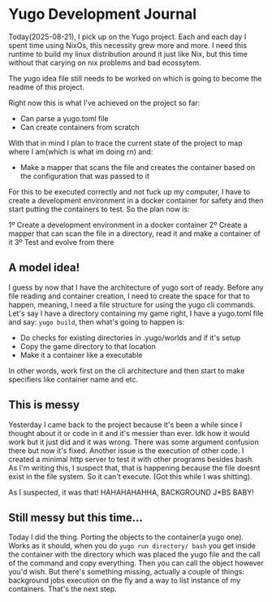 # Yugo Development Journal

Today(2025-08-21), I pick up on the Yugo project. Each and each day I spent time using NixOs, this necessity grew more and more. I need this runtime to build my 
linux distribution around it just like Nix, but this time without that carying on nix problems and bad ecossytem.

The yugo idea file still needs to be worked on which is going to become the readme of this project.

Right now this is what I've achieved on the project so far:

- Can parse a yugo.toml file 
- Can create containers from scratch

With that in mind I plan to trace the current state of the project to map where I am(which is what im doing rn) and:

- Make a mapper that scans the file and creates the container based on the configuration that was passed to it

For this to be executed correctly and not fuck up my computer, I have to create a development environment in a docker container for safety and then 
start putting the containers to test. So the plan now is:

1º Create a development environment in a docker container
2º Create a mapper that can scan the file in a directory, read it and make a container of it
3º Test and evolve from there


## A model idea!

I guess by now that I have the architecture of yugo sort of ready. Before any file reading and container creation, I need to create the space for that to happen,
meaning, I need a file structure for using the yugo cli commands. Let's say I have a directory containing my game right, I have a yugo.toml file and say:
`yugo build`, then what's going to happen is: 

- Do checks for existing directories in .yugo/worlds and if it's setup
- Copy the game directory to that location
- Make it a container like a executable 

In other words, work first on the cli architecture and then start to make specifiers like container name and etc.


## This is messy

Yesterday I came back to the project because it's been a while since I thought about it or code in it and it's messier than ever. Idk how it would work but it 
just did and it was wrong. There was some argument confusion there but now it's fixed. Another issue is the execution of other code. I created a minimal http 
server to test it with other programs besides bash. As I'm writing this, I suspect that, that is happening because the file doesnt exist in the file system. 
So it can't execute. (Got this while I was shitting).

As I suspected, it was that! HAHAHAHAHHA, BACKGROUND J*BS BABY! 


## Still messy but this time...

Today I did the thing. Porting the objects to the container(a yugo one). Works as it should, when you do `yugo run directory/ bash` you get inside the container 
with the directory which was placed the yugo file and the call of the command and copy everything. Then you can call the object however you'd wish. But there's 
something missing, actually a couple of things: background jobs execution on the fly and a way to list instance of my containers. That's the next step.
